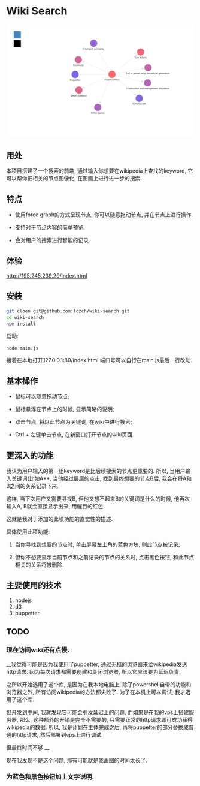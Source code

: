 # Wiki Search

![image](https://github.com/lczch/wiki-search/blob/master/resources/img/ScreenClip.png)

## 用处
  本项目搭建了一个搜索的前端, 通过输入你想要在wikipedia上查找的keyword, 它可以帮你把相关的节点图像化, 在图画上进行进一步的搜索.

## 特点
- 使用force graph的方式呈现节点, 你可以随意拖动节点, 并在节点上进行操作.

- 支持对于节点内容的简单预览.

- 会对用户的搜索进行智能的记录.

## 体验
http://195.245.239.29/index.html

## 安装
``` sh
git cloen git@github.com:lczch/wiki-search.git
cd wiki-search
npm install
```
启动:
``` sh
node main.js
```
接着在本地打开127.0.0.1:80/index.html
端口号可以自行在main.js最后一行改动. 
## 基本操作
- 鼠标可以随意拖动节点;

- 鼠标悬浮在节点上的时候, 显示简略的说明;

- 双击节点, 将以此节点为关键词, 在wiki中进行搜索;

- Ctrl + 左键单击节点, 在新窗口打开节点的wiki页面.

## 更深入的功能
我认为用户输入的第一组keyword是比后续搜索的节点更重要的.
所以, 当用户输入关键词(比如A**, 当他经过层层的点击, 找到最终想要的节点B后, 我会在将A和B之间的关系记录下来.

这样, 当下次用户又需要寻找B, 但他又想不起来B的关键词是什么的时候, 他再次输入A, B就会直接显示出来, 用醒目的红色.

这就是我对于添加的此项功能的直觉性的描述.

具体使用此项功能:

1. 当你寻找到想要的节点时, 单击屏幕左上角的蓝色方块, 则此节点被记录;

2. 但你不想要显示当前节点和之前记录的节点的关系时, 点击黑色按钮, 和此节点相关的关系将被删除.

## 主要使用的技术
1. nodejs
2. d3
3. puppetter

## TODO
### 现在访问wiki还有点慢.
__我觉得可能是因为我使用了puppetter, 通过无框的浏览器来给wikipedia发送http请求.
因为每次请求都需要创建和关闭浏览器, 所以它应该要为延迟负责.

之所以开始选用了这个库, 是因为在我本地电脑上, 除了powershell自带的功能和浏览器之外, 所有访问wikipedia的方法都失败了.
为了在本机上可以调试, 我才选用了这个库.

但开发到中间, 我就发现它可能会引发延迟上的问题, 而如果是在我的vps上搭建服务器, 那么, 这种额外的开销是完全不需要的, 只需要正常的http请求即可成功获得wikipedia的数据.
所以, 我是计划在主体完成之后, 再将puppetter的部分替换成普通的http请求, 然后部署到vps上进行调试.

但最终时间不够.__

现在我发现不是这个问题, 那有可能就是我画图的时间太长了. 

### 为蓝色和黑色按钮加上文字说明. 

